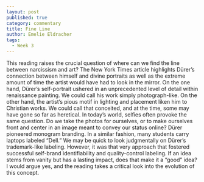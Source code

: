 ```yaml
---
layout: post
published: true
category: commentary
title: Fine Line
author: Emelie Eldracher
tags:
  - Week 3
---
```

This reading raises the crucial question of where can we find the line between narcissism and art? The New York Times article highlights Dürer’s connection between himself and divine portraits as well as the extreme amount of time the artist would have had to look in the mirror. On the one hand, Dürer’s self-portrait ushered in an unprecedented level of detail within renaissance painting. We could call his work simply photograph-like. On the other hand, the artist’s pious motif in lighting and placement liken him to Christian works. We could call that conceited, and at the time, some may have gone so far as heretical. In today’s world, selfies often provoke the same question. Do we take the photos for ourselves, or to make ourselves front and center in an image meant to convey our status online? Dürer pioneered monogram branding. In a similar fashion, many students carry laptops labeled “Dell.” We may be quick to look judgmentally on Dürer’s trademark-like labeling. However, it was that very approach that fostered successful self-brand identifiability and quality-control labeling. If an idea stems from vanity but has a lasting impact, does that make it a “good” idea? I would argue yes, and the reading takes a critical look into the evolution of this concept. 
